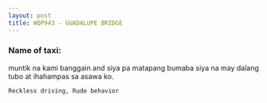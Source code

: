 ```yaml
---
layout: post
title: WQP943 - GUADALUPE BRIDGE
---
```


### Name of taxi: 

muntik na kami banggain and siya pa matapang bumaba siya na may dalang tubo at ihahampas sa asawa ko.

```Reckless driving, Rude behavior```
